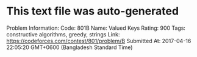 # This text file was auto-generated

Problem Information:
Code: 801B
Name: Valued Keys
Rating: 900
Tags: constructive algorithms, greedy, strings
Link: https://codeforces.com/contest/801/problem/B
Submitted At: 2017-04-16 22:05:20 GMT+0600 (Bangladesh Standard Time)